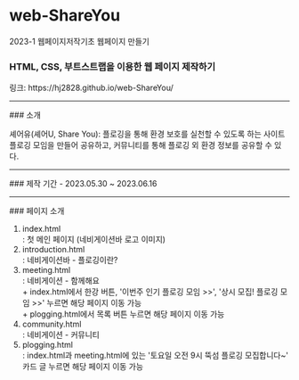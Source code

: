 # web-ShareYou
2023-1 웹페이지저작기초 웹페이지 만들기
<h3>
  HTML, CSS, 부트스트랩을 이용한 웹 페이지 제작하기
</h3>
<p>
  링크: https://hj2828.github.io/web-ShareYou/
</p>
<hr>
### 소개
<p>
  셰어유(셰어U, Share You): 플로깅을 통해 환경 보호를 실천할 수 있도록 하는 사이트
  <br>
  플로깅 모임을 만들어 공유하고, 커뮤니티를 통해 플로깅 외 환경 정보를 공유할 수 있다.
</p>
<hr>
### 제작 기간
- 2023.05.30 ~ 2023.06.16
<hr>
### 페이지 소개
<ol>
  <li>index.html
    <br>
    : 첫 메인 페이지 (네비게이션바 로고 이미지)
  </li>
  <li>introduction.html
    <br>
    : 네비게이션바 - 플로깅이란?
  </li>
  <li>meeting.html
    <br>
    : 네비게이션 - 함께해요
    <br>
    + index.html에서 한강 버튼, '이번주 인기 플로깅 모임 >>', '상시 모집! 플로깅 모임 >>' 누르면 해당 페이지 이동 가능
    <br>
    + plogging.html에서 목록 버튼 누르면 해당 페이지 이동 가능
  </li>
  <li>community.html
    <br>
    : 네비게이션 - 커뮤니티
  </li>
  <li> plogging.html
    <br>
    : index.html과 meeting.html에 있는 '토요일 오전 9시 뚝섬 플로깅 모집합니다~' 카드 글 누르면 해당 페이지 이동 가능   
  </li>
</ol>
